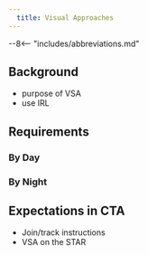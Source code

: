 ```yaml
---
  title: Visual Approaches
---
```


--8<-- "includes/abbreviations.md"

## Background
- purpose of VSA
- use IRL

## Requirements
### By Day
### By Night

## Expectations in CTA
- Join/track instructions
- VSA on the STAR